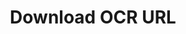 ---
title: Download OCR URL
excerpt: >-
  Generate an OCR PDF by providing a document ID. This will add the OCR text
  into a layer on top of the PDF, allowing you to search the PDF by the OCR
  text. Returns a presigned URL to download the OCR PDF. This URL is valid for a
  limited time (e.g., 1 hour) and allows secure access to the OCR PDF stored on
  DocuPanda. Note that this endpoint only works for documents with PDF file
  types.
api:
  file: openapi.json
  operationId: download_ocr_url
hidden: false
---